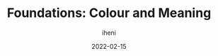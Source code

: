 ---
author: iheni
date: 2022-02-15
publisher: tetralogical
tags:
  - accessibility
  - colors
target_url: https://tetralogical.com/blog/2022/02/15/colour-meaning/
title: "Foundations: Colour and Meaning"
---